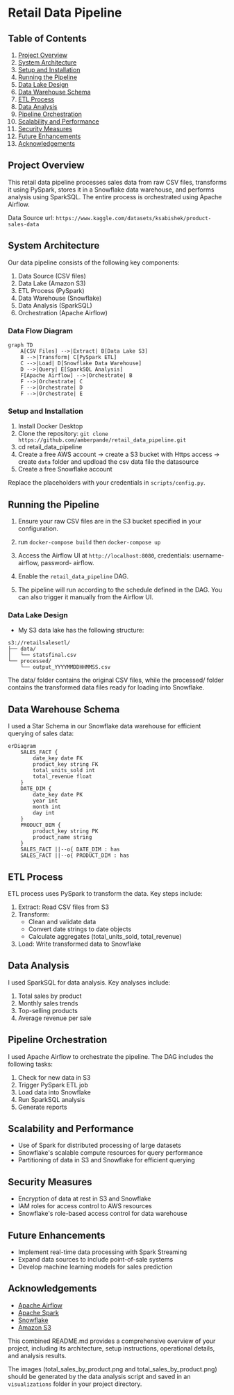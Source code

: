 # Retail Data Pipeline

## Table of Contents

1. [Project Overview](#project-overview)
2. [System Architecture](#system-architecture)
3. [Setup and Installation](#setup-and-installation)
4. [Running the Pipeline](#running-the-pipeline)
5. [Data Lake Design](#data-lake-design)
6. [Data Warehouse Schema](#data-warehouse-schema)
7. [ETL Process](#etl-process)
8. [Data Analysis](#data-analysis)
9. [Pipeline Orchestration](#pipeline-orchestration)
10. [Scalability and Performance](#scalability-and-performance)
11. [Security Measures](#security-measures)
12. [Future Enhancements](#future-enhancements)
13. [Acknowledgements](#acknowledgements)


## Project Overview

This retail data pipeline processes sales data from raw CSV files, transforms it using PySpark, stores it in a Snowflake data warehouse, and performs analysis using SparkSQL. The entire process is orchestrated using Apache Airflow.

Data Source url: `https://www.kaggle.com/datasets/ksabishek/product-sales-data`

## System Architecture

Our data pipeline consists of the following key components:

1. Data Source (CSV files)
2. Data Lake (Amazon S3)
3. ETL Process (PySpark)
4. Data Warehouse (Snowflake)
5. Data Analysis (SparkSQL)
6. Orchestration (Apache Airflow)

### Data Flow Diagram
```mermaid
graph TD
    A[CSV Files] -->|Extract| B[Data Lake S3]
    B -->|Transform| C[PySpark ETL]
    C -->|Load| D[Snowflake Data Warehouse]
    D -->|Query| E[SparkSQL Analysis]
    F[Apache Airflow] -->|Orchestrate| B
    F -->|Orchestrate| C
    F -->|Orchestrate| D
    F -->|Orchestrate| E
```

### Setup and Installation

1. Install Docker Desktop
2. Clone the repository: `git clone https://github.com/amberpande/retail_data_pipeline.git`
3. cd retail_data_pipeline
4. Create a free AWS account -> create a S3 bucket with Https access -> create `data` folder and updload the csv data file the datasource
5. Create a free Snowflake account

Replace the placeholders with your credentials in `scripts/config.py`.


## Running the Pipeline

1. Ensure your raw CSV files are in the S3 bucket specified in your configuration.

2. run `docker-compose build` then `docker-compose up`

3. Access the Airflow UI at `http://localhost:8080`, credentials: username- airflow, password- airflow.

4. Enable the `retail_data_pipeline` DAG.

5. The pipeline will run according to the schedule defined in the DAG. You can also trigger it manually from the Airflow UI.

### Data Lake Design

- My S3 data lake has the following structure:

```
s3://retailsalesetl/
├── data/
│   └── statsfinal.csv
└── processed/
    └── output_YYYYMMDDHHMMSS.csv
```

The data/ folder contains the original CSV files, while the processed/ folder contains the transformed data files ready for loading into Snowflake.

## Data Warehouse Schema

I used a Star Schema in our Snowflake data warehouse for efficient querying of sales data:

```mermaid
erDiagram
    SALES_FACT {
        date_key date FK
        product_key string FK
        total_units_sold int
        total_revenue float
    }
    DATE_DIM {
        date_key date PK
        year int
        month int
        day int
    }
    PRODUCT_DIM {
        product_key string PK
        product_name string
    }
    SALES_FACT ||--o{ DATE_DIM : has
    SALES_FACT ||--o{ PRODUCT_DIM : has
```

## ETL Process

ETL process uses PySpark to transform the data. Key steps include:

1. Extract: Read CSV files from S3
2. Transform:
   - Clean and validate data
   - Convert date strings to date objects
   - Calculate aggregates (total_units_sold, total_revenue)
3. Load: Write transformed data to Snowflake

## Data Analysis

I used SparkSQL for data analysis. Key analyses include:

1. Total sales by product
2. Monthly sales trends
3. Top-selling products
4. Average revenue per sale

## Pipeline Orchestration

I used Apache Airflow to orchestrate the pipeline. The DAG includes the following tasks:

1. Check for new data in S3
2. Trigger PySpark ETL job
3. Load data into Snowflake
4. Run SparkSQL analysis
5. Generate reports

## Scalability and Performance

- Use of Spark for distributed processing of large datasets
- Snowflake's scalable compute resources for query performance
- Partitioning of data in S3 and Snowflake for efficient querying

## Security Measures

- Encryption of data at rest in S3 and Snowflake
- IAM roles for access control to AWS resources
- Snowflake's role-based access control for data warehouse

## Future Enhancements

- Implement real-time data processing with Spark Streaming
- Expand data sources to include point-of-sale systems
- Develop machine learning models for sales prediction


## Acknowledgements

- [Apache Airflow](https://airflow.apache.org/)
- [Apache Spark](https://spark.apache.org/)
- [Snowflake](https://www.snowflake.com/)
- [Amazon S3](https://aws.amazon.com/s3/)


This combined README.md provides a comprehensive overview of your project, including its architecture, setup instructions, operational details, and analysis results.

The images (total_sales_by_product.png and total_sales_by_product.png) should be generated by the data analysis script and saved in an `visualizations` folder in your project directory.
